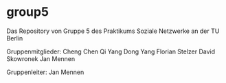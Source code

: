 # group5
Das Repository von Gruppe 5 des Praktikums Soziale Netzwerke an der TU Berlin

Gruppenmitglieder: 
Cheng Chen
Qi Yang
Dong Yang
Florian Stelzer
David Skowronek
Jan Mennen

Gruppenleiter:
Jan Mennen
